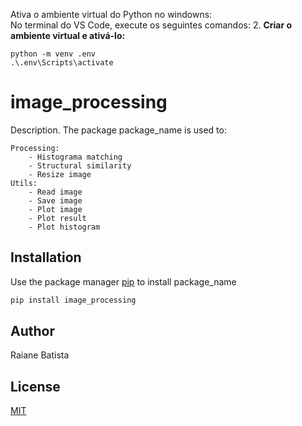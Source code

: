 

Ativa o ambiente virtual do Python no windowns:  
No terminal do VS Code, execute os seguintes comandos:
2. **Criar o ambiente virtual e ativá-lo:**
````  
python -m venv .env
.\.env\Scripts\activate
````
# image_processing
Description. The package package_name is used to:
  
    Processing: 
        - Histograma matching  
        - Structural similarity  
        - Resize image
    Utils:  
        - Read image  
        - Save image  
        - Plot image
        - Plot result  
        - Plot histogram

## Installation

Use the package manager [pip](https://pip.pypa.io/en/stable/) to install package_name

```bash
pip install image_processing
```

## Author
Raiane Batista

## License
[MIT](https://choosealicense.com/licenses/mit/)